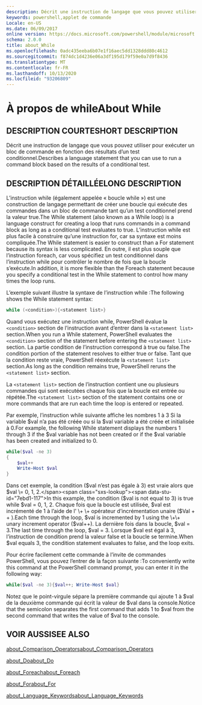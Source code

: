 ```yaml
---
description: Décrit une instruction de langage que vous pouvez utiliser pour exécuter un bloc de commande en fonction des résultats d’un test conditionnel.
keywords: powershell,applet de commande
Locale: en-US
ms.date: 06/09/2017
online version: https://docs.microsoft.com/powershell/module/microsoft.powershell.core/about/about_while?view=powershell-6&WT.mc_id=ps-gethelp
schema: 2.0.0
title: about_While
ms.openlocfilehash: 0adc435eeba6b07e1f16aec5dd1328ddd80c4612
ms.sourcegitcommit: f874dc1d4236e06a3df195d179f59e0a7d9f8436
ms.translationtype: MT
ms.contentlocale: fr-FR
ms.lasthandoff: 10/13/2020
ms.locfileid: "93206809"
---
```

# <a name="about-while"></a><span data-ttu-id="7ebd1-104">À propos de while</span><span class="sxs-lookup"><span data-stu-id="7ebd1-104">About While</span></span>

## <a name="short-description"></a><span data-ttu-id="7ebd1-105">DESCRIPTION COURTE</span><span class="sxs-lookup"><span data-stu-id="7ebd1-105">SHORT DESCRIPTION</span></span>
<span data-ttu-id="7ebd1-106">Décrit une instruction de langage que vous pouvez utiliser pour exécuter un bloc de commande en fonction des résultats d’un test conditionnel.</span><span class="sxs-lookup"><span data-stu-id="7ebd1-106">Describes a language statement that you can use to run a command block based on the results of a conditional test.</span></span>

## <a name="long-description"></a><span data-ttu-id="7ebd1-107">DESCRIPTION DÉTAILLÉE</span><span class="sxs-lookup"><span data-stu-id="7ebd1-107">LONG DESCRIPTION</span></span>

<span data-ttu-id="7ebd1-108">L’instruction while (également appelée « boucle while ») est une construction de langage permettant de créer une boucle qui exécute des commandes dans un bloc de commande tant qu’un test conditionnel prend la valeur true.</span><span class="sxs-lookup"><span data-stu-id="7ebd1-108">The While statement (also known as a While loop) is a language construct for creating a loop that runs commands in a command block as long as a conditional test evaluates to true.</span></span> <span data-ttu-id="7ebd1-109">L’instruction while est plus facile à construire qu’une instruction for, car sa syntaxe est moins compliquée.</span><span class="sxs-lookup"><span data-stu-id="7ebd1-109">The While statement is easier to construct than a For statement because its syntax is less complicated.</span></span> <span data-ttu-id="7ebd1-110">En outre, il est plus souple que l’instruction foreach, car vous spécifiez un test conditionnel dans l’instruction while pour contrôler le nombre de fois que la boucle s’exécute.</span><span class="sxs-lookup"><span data-stu-id="7ebd1-110">In addition, it is more flexible than the Foreach statement because you specify a conditional test in the While statement to control how many times the loop runs.</span></span>

<span data-ttu-id="7ebd1-111">L’exemple suivant illustre la syntaxe de l’instruction while :</span><span class="sxs-lookup"><span data-stu-id="7ebd1-111">The following shows the While statement syntax:</span></span>

```powershell
while (<condition>){<statement list>}
```

<span data-ttu-id="7ebd1-112">Quand vous exécutez une instruction while, PowerShell évalue la `<condition>` section de l’instruction avant d’entrer dans la `<statement list>` section.</span><span class="sxs-lookup"><span data-stu-id="7ebd1-112">When you run a While statement, PowerShell evaluates the `<condition>` section of the statement before entering the `<statement list>` section.</span></span> <span data-ttu-id="7ebd1-113">La partie condition de l’instruction correspond à true ou false.</span><span class="sxs-lookup"><span data-stu-id="7ebd1-113">The condition portion of the statement resolves to either true or false.</span></span> <span data-ttu-id="7ebd1-114">Tant que la condition reste vraie, PowerShell réexécute la `<statement list>` section.</span><span class="sxs-lookup"><span data-stu-id="7ebd1-114">As long as the condition remains true, PowerShell reruns the `<statement list>` section.</span></span>

<span data-ttu-id="7ebd1-115">La `<statement list>` section de l’instruction contient une ou plusieurs commandes qui sont exécutées chaque fois que la boucle est entrée ou répétée.</span><span class="sxs-lookup"><span data-stu-id="7ebd1-115">The `<statement list>` section of the statement contains one or more commands that are run each time the loop is entered or repeated.</span></span>

<span data-ttu-id="7ebd1-116">Par exemple, l’instruction while suivante affiche les nombres 1 à 3 Si la variable $val n’a pas été créée ou si la $val variable a été créée et initialisée à 0.</span><span class="sxs-lookup"><span data-stu-id="7ebd1-116">For example, the following While statement displays the numbers 1 through 3 if the $val variable has not been created or if the $val variable has been created and initialized to 0.</span></span>

```powershell
while($val -ne 3)
{
    $val++
    Write-Host $val
}
```

<span data-ttu-id="7ebd1-117">Dans cet exemple, la condition ($val n’est pas égale à 3) est vraie alors que $val \= 0, 1, 2.</span><span class="sxs-lookup"><span data-stu-id="7ebd1-117">In this example, the condition ($val is not equal to 3) is true while $val \= 0, 1, 2.</span></span> <span data-ttu-id="7ebd1-118">Chaque fois que la boucle est utilisée, $val est incrémenté de 1 à l’aide de l' \+ \+ opérateur d’incrémentation unaire ($Val \+ \+ ).</span><span class="sxs-lookup"><span data-stu-id="7ebd1-118">Each time through the loop, $val is incremented by 1 using the \+\+ unary increment operator ($val\+\+).</span></span> <span data-ttu-id="7ebd1-119">La dernière fois dans la boucle, $val \= 3.</span><span class="sxs-lookup"><span data-stu-id="7ebd1-119">The last time through the loop, $val \= 3.</span></span> <span data-ttu-id="7ebd1-120">Lorsque $val est égal à 3, l’instruction de condition prend la valeur false et la boucle se termine.</span><span class="sxs-lookup"><span data-stu-id="7ebd1-120">When $val equals 3, the condition statement evaluates to false, and the loop exits.</span></span>

<span data-ttu-id="7ebd1-121">Pour écrire facilement cette commande à l’invite de commandes PowerShell, vous pouvez l’entrer de la façon suivante :</span><span class="sxs-lookup"><span data-stu-id="7ebd1-121">To conveniently write this command at the PowerShell command prompt, you can enter it in the following way:</span></span>

```powershell
while($val -ne 3){$val++; Write-Host $val}
```

<span data-ttu-id="7ebd1-122">Notez que le point-virgule sépare la première commande qui ajoute 1 à $val de la deuxième commande qui écrit la valeur de $val dans la console.</span><span class="sxs-lookup"><span data-stu-id="7ebd1-122">Notice that the semicolon separates the first command that adds 1 to $val from the second command that writes the value of $val to the console.</span></span>

## <a name="see-also"></a><span data-ttu-id="7ebd1-123">VOIR AUSSI</span><span class="sxs-lookup"><span data-stu-id="7ebd1-123">SEE ALSO</span></span>

[<span data-ttu-id="7ebd1-124">about_Comparison_Operators</span><span class="sxs-lookup"><span data-stu-id="7ebd1-124">about_Comparison_Operators</span></span>](about_Comparison_Operators.md)

[<span data-ttu-id="7ebd1-125">about_Do</span><span class="sxs-lookup"><span data-stu-id="7ebd1-125">about_Do</span></span>](about_Do.md)

[<span data-ttu-id="7ebd1-126">about_Foreach</span><span class="sxs-lookup"><span data-stu-id="7ebd1-126">about_Foreach</span></span>](about_Foreach.md)

[<span data-ttu-id="7ebd1-127">about_For</span><span class="sxs-lookup"><span data-stu-id="7ebd1-127">about_For</span></span>](about_For.md)

[<span data-ttu-id="7ebd1-128">about_Language_Keywords</span><span class="sxs-lookup"><span data-stu-id="7ebd1-128">about_Language_Keywords</span></span>](about_Language_Keywords.md)
